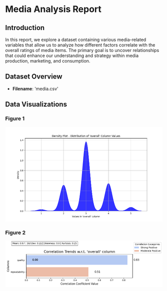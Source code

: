 # Media Analysis Report

## Introduction

In this report, we explore a dataset containing various media-related variables that allow us to analyze how different factors correlate with the overall ratings of media items. The primary goal is to uncover relationships that could enhance our understanding and strategy within media production, marketing, and consumption.

## Dataset Overview

- **Filename**: 'media.csv'

## Data Visualizations
### **Figure 1**

![Figure 1](key_column_exploration_chart.png)

### **Figure 2**

![Figure 2](dataset_analysis_chart.png)

